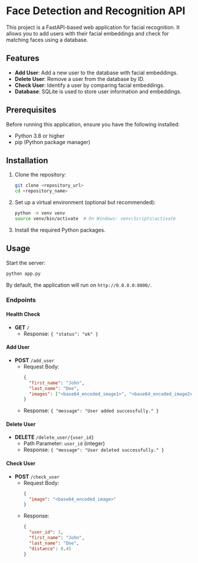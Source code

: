 # Face Detection and Recognition API

This project is a FastAPI-based web application for facial recognition. It allows you to add users with their facial embeddings and check for matching faces using a database.

## Features
- **Add User**: Add a new user to the database with facial embeddings.
- **Delete User**: Remove a user from the database by ID.
- **Check User**: Identify a user by comparing facial embeddings.
- **Database**: SQLite is used to store user information and embeddings.

## Prerequisites

Before running this application, ensure you have the following installed:

- Python 3.8 or higher
- pip (Python package manager)

## Installation

1. Clone the repository:
   ```bash
   git clone <repository_url>
   cd <repository_name>
   ```

2. Set up a virtual environment (optional but recommended):
   ```bash
   python -m venv venv
   source venv/bin/activate  # On Windows: venv\Scripts\activate
   ```

3. Install the required Python packages.

## Usage

Start the server:
```bash
python app.py
```

By default, the application will run on `http://0.0.0.0:8000/`.

### Endpoints

#### Health Check
- **GET** `/`
  - Response: `{ "status": "ok" }`

#### Add User
- **POST** `/add_user`
  - Request Body:
    ```json
    {
      "first_name": "John",
      "last_name": "Doe",
      "images": ["<base64_encoded_image1>", "<base64_encoded_image2>"]
    }
    ```
  - Response: `{ "message": "User added successfully." }`

#### Delete User
- **DELETE** `/delete_user/{user_id}`
  - Path Parameter: `user_id` (integer)
  - Response: `{ "message": "User deleted successfully." }`

#### Check User
- **POST** `/check_user`
  - Request Body:
    ```json
    {
      "image": "<base64_encoded_image>"
    }
    ```
  - Response:
    ```json
    {
      "user_id": 1,
      "first_name": "John",
      "last_name": "Doe",
      "distance": 0.45
    }
    ```
